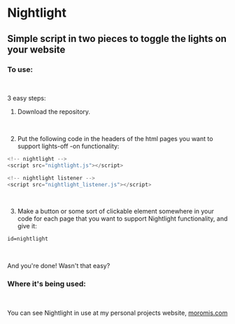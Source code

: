 # Nightlight

## Simple script in two pieces to toggle the lights on your website

### To use:
<br/>

3 easy steps:
<br/>

1. Download the repository.

<br/>

2. Put the following code in the headers of the html pages you want to support lights-off -on functionality:
```javascript
<!-- nightlight -->
<script src="nightlight.js"></script>

<!-- nightlight listener -->
<script src="nightlight_listener.js"></script>
```

<br/>

3. Make a button or some sort of clickable element somewhere in your code for each page that 
you want to support Nightlight functionality, and give it:
```html
id=nightlight
```

<br/>

And you're done! Wasn't that easy?

### Where it's being used:
<br/>

You can see Nightlight in use at my personal projects website, [moromis.com](http://moromis.com/)


